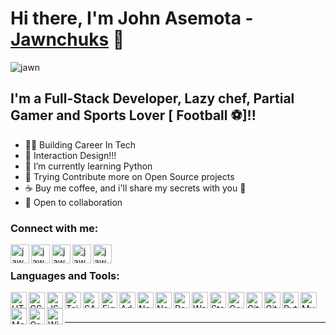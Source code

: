 # Hi there, I'm John Asemota - [Jawnchuks][website] 👋

![jawn](https://user-images.githubusercontent.com/45388316/162934464-4f9c2460-79d3-4a9b-9c33-29bb510ffa29.png)


## I'm a Full-Stack Developer, Lazy chef, Partial Gamer and Sports Lover [ Football ⚽]!!

- 👨‍💻 Building Career In Tech
- 📲 Interaction Design!!!
- 🐍 I’m currently learning Python
- 📝 Trying Contribute more on Open Source projects
- ☕ Buy me coffee, and i'll share my secrets with you 🤣
- 👯 Open to collaboration

### Connect with me:

[<img align="left" alt="jawnchuks | Website" width="30px"  src="https://user-images.githubusercontent.com/45388316/162945939-13dbfda2-43d2-4ca2-9767-3b29c69730f5.png" />][website]
[<img align="left" alt="jawnchuks | Twitter" width="30px"  src="https://user-images.githubusercontent.com/45388316/162946088-c71da512-6a5a-44ef-9c64-52d6047ac6b8.png" />][twitter]
[<img align="left" alt="jawnchuks | LinkedIn" width="30px"  src="https://user-images.githubusercontent.com/45388316/162946026-e37fdf68-3813-4bc9-a349-f7208986d53d.png" />][linkedin]
[<img align="left" alt="jawnchuks | Instagram" width="30px"  src="https://user-images.githubusercontent.com/45388316/162945823-1af2d683-8817-4c42-868c-acc8425bae56.png" />][instagram]
[<img align="left" alt="jawnchuks | Devto" width="30px"  src="https://user-images.githubusercontent.com/45388316/162945746-f2599342-c360-4147-afaf-3fabe54d046b.png" />][devto]


<br />

### Languages and Tools:


<img align="left" alt="HTML5" width="26px" src="https://user-images.githubusercontent.com/45388316/162946215-63c8aea4-1586-4cac-98ff-19ffd41c8daa.png" />

<img align="left" alt="CSS3" width="26px" src="https://user-images.githubusercontent.com/45388316/162946709-cf620fa0-44b6-4145-92d4-2b9bb85ffac0.png" />

<img align="left" alt="JS" width="26px" src="https://user-images.githubusercontent.com/45388316/162946800-5d1e8ac8-db03-4c27-a2fe-303e1a258f91.png" />

<img align="left" alt="Tailwind" width="26px" src="https://user-images.githubusercontent.com/45388316/162946915-da8eb2f8-2c07-4e4f-977f-7b03254be17d.png" />

<img align="left" alt="SASS" width="26px" src="https://user-images.githubusercontent.com/45388316/162947053-4cb4b00a-22c7-4f8f-9e68-c62ef7cdbb84.png" />

<img align="left" alt="Figma" width="26px" src="https://user-images.githubusercontent.com/45388316/162948428-709e01b3-fbbf-4088-8c6c-a60d0aee8fbb.png" />

<img align="left" alt="Adobe-XD" width="26px" src="https://user-images.githubusercontent.com/45388316/162948548-ed304f00-cfca-494c-9836-45d68e2c0db7.png" />

<img align="left" alt="Node-js" width="26px" src="https://user-images.githubusercontent.com/45388316/162948720-2eaacd4b-2c5b-4e45-ba33-77fe05e9952f.png" />

<img align="left" alt="Next-js" width="26px" src="https://user-images.githubusercontent.com/45388316/162948860-6ea07db6-f87f-448c-8509-420befce7823.png" />

<img align="left" alt="React-js" width="26px" src="https://user-images.githubusercontent.com/45388316/162949042-ce636513-09ab-486f-ab31-89cdb5a359d2.png" />

<img align="left" alt="Wordpress" width="26px" src="https://user-images.githubusercontent.com/45388316/162949190-e40ce8d8-735b-4b05-8871-f038bae74395.png" />

<img align="left" alt="Stackoverflow" width="26px" src="https://user-images.githubusercontent.com/45388316/162949310-c2736097-7932-48c9-84a4-2ac2b163eff5.png" />

<img align="left" alt="Google" width="26px" src="https://user-images.githubusercontent.com/45388316/162949428-46ff3181-f192-4ae9-b898-8d5989d03e25.png" />

<img align="left" alt="Github" width="26px" src="https://user-images.githubusercontent.com/45388316/162949533-0714e930-10f8-42af-b36a-a5b5e6de4d14.png" />

<img align="left" alt="Git" width="26px" src="https://user-images.githubusercontent.com/45388316/162949625-c7099eef-d382-4bd1-9a52-6fb7f6ff212b.png" />

<img align="left" alt="Python" width="26px" src="https://user-images.githubusercontent.com/45388316/162949693-80342e7c-efdb-4b19-8f38-4f861702e8b7.png" />

<img align="left" alt="MySQL" width="26px" src="https://user-images.githubusercontent.com/45388316/162949776-0f3452e3-30cd-4c9c-b635-0d323d4dc752.png" />

<img align="left" alt="MongoDB" width="26px" src="https://user-images.githubusercontent.com/45388316/162949901-db0471b2-acc7-49cb-a811-35cd026885d1.png" />

<img align="left" alt="GraphQl" width="26px" src="https://user-images.githubusercontent.com/45388316/162950045-2f6bbd1b-cff6-477a-89c6-89d66f5d7957.png" />

<img align="left" alt="Windows" width="26px" src="https://user-images.githubusercontent.com/45388316/162950122-0d047d13-ba5a-4ac5-81d5-d4ca6cec39e7.png" />

<br />
<br />

---

<br />
<br />


[website]: https://jawnchuks.com
[twitter]: https://twitter.com/jawnchuks
[instagram]: https://instagram.com/jawnchuks
[linkedin]: https://linkedin.com/in/jawnchuks
[devto]: https://dev.to/jawnchuks
